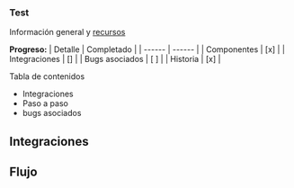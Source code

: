 ### Test
Información general y [recursos](https://google.com)

**Progreso:**
| Detalle | Completado |
| ------ | ------ |
| Componentes | [x] |
| Integraciones | [] |
| Bugs asociados | [ ] |
| Historia | [x] |

Tabla de contenidos
- Integraciones
- Paso a paso
- bugs asociados

## Integraciones

## Flujo
